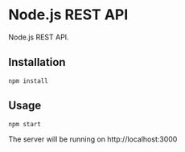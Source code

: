 # Node.js REST API

Node.js REST API.

## Installation

```shell
npm install
```

## Usage

```shell
npm start
```

The server will be running on http://localhost:3000